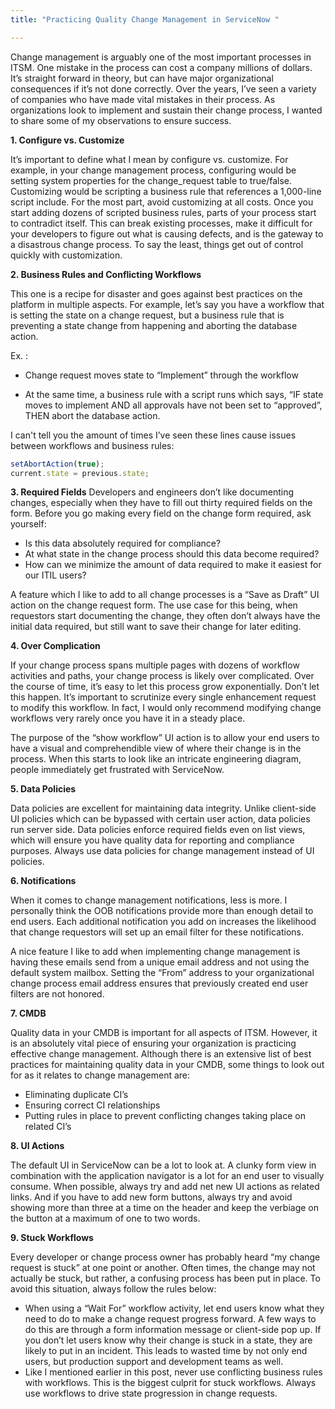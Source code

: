 ```yaml
---
title: "Practicing Quality Change Management in ServiceNow "

---
```


Change management is arguably one of the most important processes in ITSM.  One mistake in the process can cost a company millions of dollars.  It’s straight forward in theory, but can have major organizational consequences if it’s not done correctly.  Over the years, I’ve seen a variety of companies who have made vital mistakes in their process.  As organizations look to implement and sustain their change process, I wanted to share some of my observations to ensure success.

**1. Configure vs. Customize**

It’s important to define what I mean by configure vs. customize.  For example, in your change management process, configuring would be setting system properties for the change_request table to true/false.  Customizing would be scripting a business rule that references a 1,000-line script include.  For the most part, avoid customizing at all costs.  Once you start adding dozens of scripted business rules, parts of your process start to contradict itself.  This can break existing processes, make it difficult for your developers to figure out what is causing defects, and is the gateway to a disastrous change process.  To say the least, things get out of control quickly with customization. 

**2. Business Rules and Conflicting Workflows**

This one is a recipe for disaster and goes against best practices on the platform in multiple aspects.  For example, let’s say you have a workflow that is setting the state on a change request, but a business rule that is preventing a state change from happening and aborting the database action.

Ex. :

-	Change request moves state to “Implement” through the workflow

- At the same time, a business rule with a script runs which says, “IF state moves to implement AND all approvals have not been set to “approved”, THEN abort the database action.  

I can't tell you the amount of times I’ve seen these lines cause issues between workflows and business rules: 

```javascript
setAbortAction(true);
current.state = previous.state;
```

**3. Required Fields**
Developers and engineers don’t like documenting changes, especially when they have to fill out thirty required fields on the form.  Before you go making every field on the change form required, ask yourself:

- Is this data absolutely required for compliance?
- At what state in the change process should this data become required?
- How can we minimize the amount of data required to make it easiest for our ITIL users?

A feature which I like to add to all change processes is a “Save as Draft” UI action on the change request form.  The use case for this being, when requestors start documenting the change, they often don’t always have the initial data required, but still want to save their change for later editing.

**4. Over Complication**

If your change process spans multiple pages with dozens of workflow activities and paths, your change process is likely over complicated.  Over the course of time, it’s easy to let this process grow exponentially.  Don’t let this happen.  It’s important to scrutinize every single enhancement request to modify this workflow.  In fact, I would only recommend modifying change workflows very rarely once you have it in a steady place.

The purpose of the “show workflow” UI action is to allow your end users to have a visual and comprehendible view of where their change is in the process.  When this starts to look like an intricate engineering diagram, people immediately get frustrated with ServiceNow.

**5. Data Policies**

Data policies are excellent for maintaining data integrity.  Unlike client-side UI policies which can be bypassed with certain user action, data policies run server side.  Data policies enforce required fields even on list views, which will ensure you have quality data for reporting and compliance purposes.  Always use data policies for change management instead of UI policies.

**6. Notifications**

When it comes to change management notifications, less is more.  I personally think the OOB notifications provide more than enough detail to end users.  Each additional notification you add on increases the likelihood that change requestors will set up an email filter for these notifications.

A nice feature I like to add when implementing change management is having these emails send from a unique email address and not using the default system mailbox.  Setting the “From” address to your organizational change process email address ensures that previously created end user filters are not honored.

**7. CMDB**

Quality data in your CMDB is important for all aspects of ITSM.  However, it is an absolutely vital piece of ensuring your organization is practicing effective change management.  Although there is an extensive list of best practices for maintaining quality data in your CMDB, some things to look out for as it relates to change management are:

-	Eliminating duplicate CI’s
-	Ensuring correct CI relationships
-	Putting rules in place to prevent conflicting changes taking place on related CI’s

**8. UI Actions**

The default UI in ServiceNow can be a lot to look at.  A clunky form view in combination with the application navigator is a lot for an end user to visually consume.  When possible, always try and add net new UI actions as related links.  And if you have to add new form buttons, always try and avoid showing more than three at a time on the header and keep the verbiage on the button at a maximum of one to two words.

**9. Stuck Workflows**

Every developer or change process owner has probably heard “my change request is stuck” at one point or another.  Often times, the change may not actually be stuck, but rather, a confusing process has been put in place.  To avoid this situation, always follow the rules below:

-	When using a “Wait For” workflow activity, let end users know what they need to do to make a change request progress forward.  A few ways to do this are through a form information message or client-side pop up.  If you don’t let users know why their change is stuck in a state, they are likely to put in an incident.  This leads to wasted time by not only end users, but production support and development teams as well.
-	Like I mentioned earlier in this post, never use conflicting business rules with workflows.  This is the biggest culprit for stuck workflows. Always use workflows to drive state progression in change requests.

